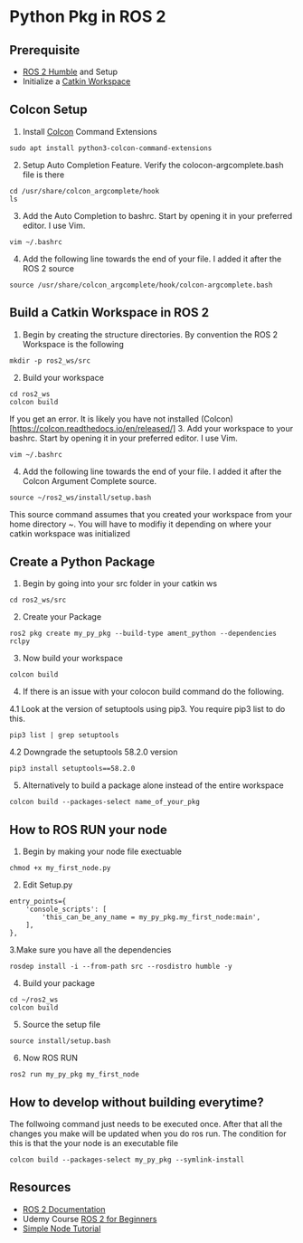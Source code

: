 # Python Pkg in ROS 2
## Prerequisite
- [ROS 2 Humble](https://docs.ros.org/en/humble/Installation.html) and Setup
- Initialize a [Catkin Workspace](https://docs.ros.org/en/foxy/Tutorials/Beginner-Client-Libraries/Creating-A-Workspace/Creating-A-Workspace.html)
## Colcon Setup
1. Install [Colcon](https://colcon.readthedocs.io/en/released/) Command Extensions
```
sudo apt install python3-colcon-command-extensions
```
2. Setup Auto Completion Feature. Verify the colocon-argcomplete.bash file is there
```
cd /usr/share/colcon_argcomplete/hook
ls
```
3. Add the Auto Completion to bashrc. Start by opening it in your preferred editor. I use Vim.
```
vim ~/.bashrc  
```
4. Add the following line towards the end of your file. I added it after the ROS 2 source
```
source /usr/share/colcon_argcomplete/hook/colcon-argcomplete.bash
```
## Build a Catkin Workspace in ROS 2
1. Begin by creating the structure directories. By convention the ROS 2 Workspace is the following
```
mkdir -p ros2_ws/src
```
2. Build your workspace
```
cd ros2_ws
colcon build
```
If you get an error. It is likely you have not installed (Colcon)[https://colcon.readthedocs.io/en/released/]
3. Add your workspace to your bashrc. Start by opening it in your preferred editor. I use Vim.
```
vim ~/.bashrc  
```
4. Add the following line towards the end of your file. I added it after the Colcon Argument Complete source.
```
source ~/ros2_ws/install/setup.bash
```
This source command assumes that you created your workspace from your home directory ~. You will have to modifiy it depending on where your catkin workspace was initialized
## Create a Python Package
1. Begin by going into your src folder in your catkin ws
```
cd ros2_ws/src
```
2. Create your Package
```
ros2 pkg create my_py_pkg --build-type ament_python --dependencies rclpy
```
3. Now build your workspace
```
colcon build
```
4. If there is an issue with your colocon build command do the following. 

4.1 Look at the version of setuptools using pip3. You require pip3 list to do this. 
```
pip3 list | grep setuptools
```
4.2 Downgrade the setuptools 58.2.0 version
```
pip3 install setuptools==58.2.0
```
5. Alternatively to build a package alone instead of the entire workspace
```
colcon build --packages-select name_of_your_pkg
```
## How to ROS RUN your node
1. Begin by making your node file exectuable
```
chmod +x my_first_node.py
```
2. Edit Setup.py
```
entry_points={
    'console_scripts': [
        'this_can_be_any_name = my_py_pkg.my_first_node:main',
    ],
},
```
3.Make sure you have all the dependencies
```
rosdep install -i --from-path src --rosdistro humble -y
```
4. Build your package
```
cd ~/ros2_ws
colcon build
```
5. Source the setup file
```
source install/setup.bash
```
6. Now ROS RUN
```
ros2 run my_py_pkg my_first_node
```
## How to develop without building everytime?
The follwoing command just needs to be executed once. After that all the changes you make will be updated when you do ros run. The condition for this is that the your node is an executable file
```
colcon build --packages-select my_py_pkg --symlink-install
```
## Resources
- [ROS 2 Documentation](https://docs.ros.org/en/humble/index.html)
- Udemy Course [ROS 2 for Beginners](https://www.udemy.com/course/ros2-for-beginners/?couponCode=2021PM20)
- [Simple Node Tutorial](https://docs.ros.org/en/foxy/Tutorials/Beginner-Client-Libraries/Writing-A-Simple-Py-Publisher-And-Subscriber.html#build-and-run) 
